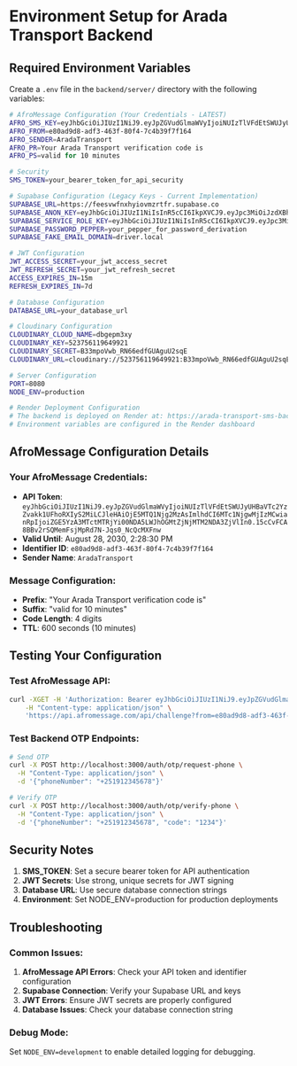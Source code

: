# Environment Setup for Arada Transport Backend

## Required Environment Variables

Create a `.env` file in the `backend/server/` directory with the following variables:

```bash
# AfroMessage Configuration (Your Credentials - LATEST)
AFRO_SMS_KEY=eyJhbGciOiJIUzI1NiJ9.eyJpZGVudGlmaWVyIjoiNUIzTlVFdEtSWUJyUHBaVTc2YzZvakk1UFhoRXIyS2MiLCJleHAiOjE5MTQ1Njg2MzAsImlhdCI6MTc1NjgwMjIzMCwianRpIjoiZGE5YzA3MTctMTRjYi00NDA5LWJhOGMtZjNjMTM2NDA3ZjVlIn0.15cCvFCA8BBv2rSQMemFsjMpRd7N-Jqs0_NcQcMXFnw
AFRO_FROM=e80ad9d8-adf3-463f-80f4-7c4b39f7f164
AFRO_SENDER=AradaTransport
AFRO_PR=Your Arada Transport verification code is
AFRO_PS=valid for 10 minutes

# Security
SMS_TOKEN=your_bearer_token_for_api_security

# Supabase Configuration (Legacy Keys - Current Implementation)
SUPABASE_URL=https://feesvwfnxhyiovmzrtfr.supabase.co
SUPABASE_ANON_KEY=eyJhbGciOiJIUzI1NiIsInR5cCI6IkpXVCJ9.eyJpc3MiOiJzdXBhYmFzZSIsInJlZiI6ImZlZXN2d2ZueGh5aW92bXpydGZyIiwicm9sZSI6ImFub24iLCJpYXQiOjE3NTU5NDQ5NTIsImV4cCI6MjA3MTUyMDk1Mn0.oQl3JJbw6JeXpy3ivbICjjmWv4-wgDjH-_GC0OZPMrA
SUPABASE_SERVICE_ROLE_KEY=eyJhbGciOiJIUzI1NiIsInR5cCI6IkpXVCJ9.eyJpc3MiOiJzdXBhYmFzZSIsInJlZiI6ImZlZXN2d2ZueGh5aW92bXpydGZyIiwicm9sZSI6InNlcnZpY2Vfcm9sZSIsImlhdCI6MTc1NTk0NDk1MiwiZXhwIjoyMDcxNTIwOTUyfQ.zuA49VHndmoKyiXTRWBXuAMfQCXeDTj81s_kzidC50c
SUPABASE_PASSWORD_PEPPER=your_pepper_for_password_derivation
SUPABASE_FAKE_EMAIL_DOMAIN=driver.local

# JWT Configuration
JWT_ACCESS_SECRET=your_jwt_access_secret
JWT_REFRESH_SECRET=your_jwt_refresh_secret
ACCESS_EXPIRES_IN=15m
REFRESH_EXPIRES_IN=7d

# Database Configuration
DATABASE_URL=your_database_url

# Cloudinary Configuration
CLOUDINARY_CLOUD_NAME=dbgepm3xy
CLOUDINARY_KEY=523756119649921
CLOUDINARY_SECRET=B33mpoVwb_RN66edfGUAguU2sqE
CLOUDINARY_URL=cloudinary://523756119649921:B33mpoVwb_RN66edfGUAguU2sqE@dbgepm3xy

# Server Configuration
PORT=8080
NODE_ENV=production

# Render Deployment Configuration
# The backend is deployed on Render at: https://arada-transport-sms-backend.onrender.com
# Environment variables are configured in the Render dashboard
```

## AfroMessage Configuration Details

### Your AfroMessage Credentials:
- **API Token**: `eyJhbGciOiJIUzI1NiJ9.eyJpZGVudGlmaWVyIjoiNUIzTlVFdEtSWUJyUHBaVTc2YzZvakk1UFhoRXIyS2MiLCJleHAiOjE5MTQ1Njg2MzAsImlhdCI6MTc1NjgwMjIzMCwianRpIjoiZGE5YzA3MTctMTRjYi00NDA5LWJhOGMtZjNjMTM2NDA3ZjVlIn0.15cCvFCA8BBv2rSQMemFsjMpRd7N-Jqs0_NcQcMXFnw`
- **Valid Until**: August 28, 2030, 2:28:30 PM
- **Identifier ID**: `e80ad9d8-adf3-463f-80f4-7c4b39f7f164`
- **Sender Name**: `AradaTransport`

### Message Configuration:
- **Prefix**: "Your Arada Transport verification code is"
- **Suffix**: "valid for 10 minutes"
- **Code Length**: 4 digits
- **TTL**: 600 seconds (10 minutes)

## Testing Your Configuration

### Test AfroMessage API:
```bash
curl -XGET -H 'Authorization: Bearer eyJhbGciOiJIUzI1NiJ9.eyJpZGVudGlmaWVyIjoiNUIzTlVFdEtSWUJyUHBaVTc2YzZvakk1UFhoRXIyS2MiLCJleHAiOjE5MTQ1Njg2MzAsImlhdCI6MTc1NjgwMjIzMCwianRpIjoiZGE5YzA3MTctMTRjYi00NDA5LWJhOGMtZjNjMTM2NDA3ZjVlIn0.15cCvFCA8BBv2rSQMemFsjMpRd7N-Jqs0_NcQcMXFnw' \
    -H "Content-type: application/json" \
    'https://api.afromessage.com/api/challenge?from=e80ad9d8-adf3-463f-80f4-7c4b39f7f164&sender=AradaTransport&to=+251912345678&len=4&t=0&ttl=600&pr=Your Arada Transport verification code is&ps=valid for 10 minutes'
```

### Test Backend OTP Endpoints:
```bash
# Send OTP
curl -X POST http://localhost:3000/auth/otp/request-phone \
  -H "Content-Type: application/json" \
  -d '{"phoneNumber": "+251912345678"}'

# Verify OTP
curl -X POST http://localhost:3000/auth/otp/verify-phone \
  -H "Content-Type: application/json" \
  -d '{"phoneNumber": "+251912345678", "code": "1234"}'
```

## Security Notes

1. **SMS_TOKEN**: Set a secure bearer token for API authentication
2. **JWT Secrets**: Use strong, unique secrets for JWT signing
3. **Database URL**: Use secure database connection strings
4. **Environment**: Set NODE_ENV=production for production deployments

## Troubleshooting

### Common Issues:
1. **AfroMessage API Errors**: Check your API token and identifier configuration
2. **Supabase Connection**: Verify your Supabase URL and keys
3. **JWT Errors**: Ensure JWT secrets are properly configured
4. **Database Issues**: Check your database connection string

### Debug Mode:
Set `NODE_ENV=development` to enable detailed logging for debugging.
